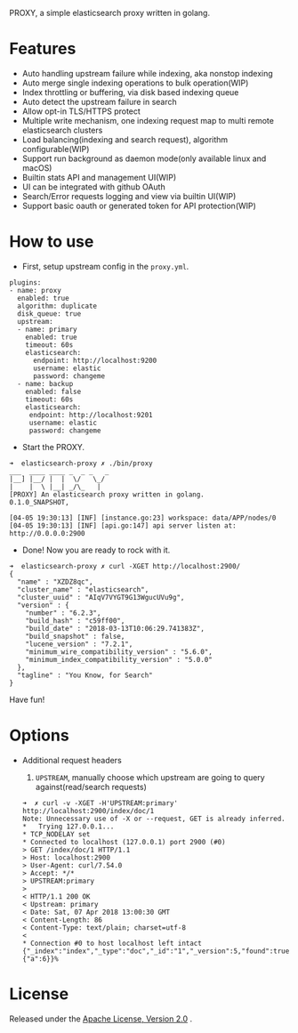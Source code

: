 
PROXY, a simple elasticsearch proxy written in golang.

# Features
- Auto handling upstream failure while indexing, aka nonstop indexing
- Auto merge single indexing operations to bulk operation(WIP)
- Index throttling or buffering, via disk based indexing queue
- Auto detect the upstream failure in search
- Allow opt-in TLS/HTTPS protect
- Multiple write mechanism, one indexing request map to multi remote elasticsearch clusters
- Load balancing(indexing and search request), algorithm configurable(WIP)
- Support run background as daemon mode(only available linux and macOS)
- Builtin stats API and management UI(WIP)
- UI can be integrated with github OAuth
- Search/Error requests logging and view via builtin UI(WIP)
- Support basic oauth or generated token for API protection(WIP)

# How to use

- First, setup upstream config in the `proxy.yml`.

```
plugins:
- name: proxy
  enabled: true
  algorithm: duplicate
  disk_queue: true
  upstream:
  - name: primary
    enabled: true
    timeout: 60s
    elasticsearch:
      endpoint: http://localhost:9200
      username: elastic
      password: changeme
  - name: backup
    enabled: false
    timeout: 60s
    elasticsearch:
     endpoint: http://localhost:9201
     username: elastic
     password: changeme

```
- Start the PROXY.

```
➜  elasticsearch-proxy ✗ ./bin/proxy
___  ____ ____ _  _ _   _
|__] |__/ |  |  \/   \_/
|    |  \ |__| _/\_   |
[PROXY] An elasticsearch proxy written in golang.
0.1.0_SNAPSHOT,

[04-05 19:30:13] [INF] [instance.go:23] workspace: data/APP/nodes/0
[04-05 19:30:13] [INF] [api.go:147] api server listen at: http://0.0.0.0:2900

```

- Done! Now you are ready to rock with it.

```
➜  elasticsearch-proxy ✗ curl -XGET http://localhost:2900/
{
  "name" : "XZDZ8qc",
  "cluster_name" : "elasticsearch",
  "cluster_uuid" : "AIqV7VYGT9G13WgucUVu9g",
  "version" : {
    "number" : "6.2.3",
    "build_hash" : "c59ff00",
    "build_date" : "2018-03-13T10:06:29.741383Z",
    "build_snapshot" : false,
    "lucene_version" : "7.2.1",
    "minimum_wire_compatibility_version" : "5.6.0",
    "minimum_index_compatibility_version" : "5.0.0"
  },
  "tagline" : "You Know, for Search"
}
```

Have fun!

# Options

- Additional request headers
  1. `UPSTREAM`, manually choose which upstream are going to query against(read/search requests)

    ```
    ➜  ✗ curl -v -XGET -H'UPSTREAM:primary'  http://localhost:2900/index/doc/1
    Note: Unnecessary use of -X or --request, GET is already inferred.
    *   Trying 127.0.0.1...
    * TCP_NODELAY set
    * Connected to localhost (127.0.0.1) port 2900 (#0)
    > GET /index/doc/1 HTTP/1.1
    > Host: localhost:2900
    > User-Agent: curl/7.54.0
    > Accept: */*
    > UPSTREAM:primary
    >
    < HTTP/1.1 200 OK
    < Upstream: primary
    < Date: Sat, 07 Apr 2018 13:00:30 GMT
    < Content-Length: 86
    < Content-Type: text/plain; charset=utf-8
    <
    * Connection #0 to host localhost left intact
    {"_index":"index","_type":"doc","_id":"1","_version":5,"found":true,"_source":{"a":6}}%
    ```


License
=======
Released under the [Apache License, Version 2.0](https://github.com/medcl/elasticsearch-proxy/blob/master/LICENSE) .

